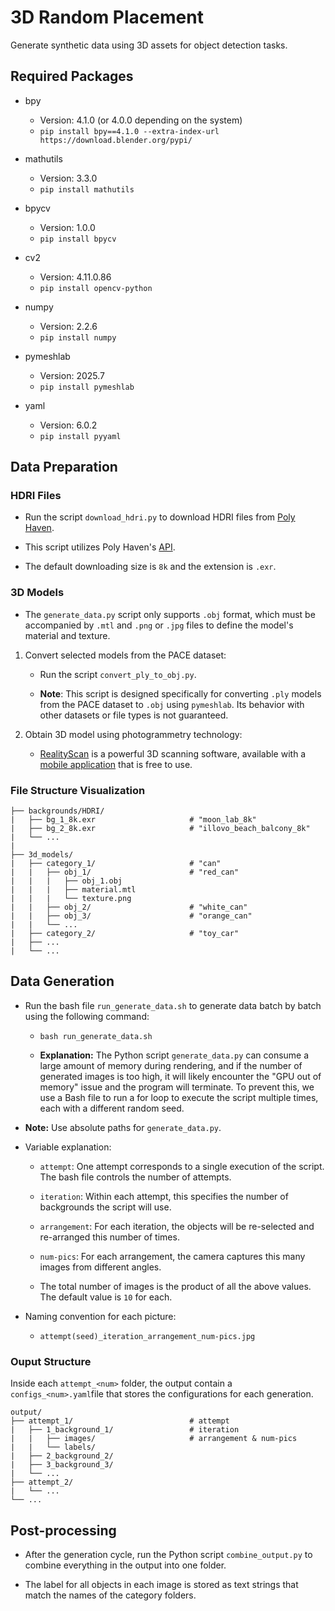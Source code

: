 # 3D Random Placement

Generate synthetic data using 3D assets for object detection tasks.

## Required Packages

- bpy
    - Version: 4.1.0 (or 4.0.0 depending on the system)
    - ```pip install bpy==4.1.0 --extra-index-url https://download.blender.org/pypi/```

- mathutils
    - Version: 3.3.0
    - ```pip install mathutils```

- bpycv
    - Version: 1.0.0
    - ```pip install bpycv```
    
- cv2
    - Version: 4.11.0.86
    - ```pip install opencv-python```

- numpy
    - Version: 2.2.6
    - ```pip install numpy```

- pymeshlab
    - Version: 2025.7
    - ```pip install pymeshlab```

- yaml
    - Version: 6.0.2
    - ```pip install pyyaml```



## Data Preparation

### HDRI Files

- Run the script ```download_hdri.py``` to download HDRI files from [Poly Haven](https://polyhaven.com/hdris).

- This script utilizes Poly Haven's [API](https://redocly.github.io/redoc/?url=https://api.polyhaven.com/api-docs/swagger.json&nocors).

- The default downloading size is ```8k``` and the extension is ```.exr```.

### 3D Models

- The ```generate_data.py``` script only supports ```.obj``` format, which must be accompanied by ```.mtl``` and ```.png``` or ```.jpg``` files to define the model's material and texture.

1. Convert selected models from the PACE dataset:

    - Run the script ```convert_ply_to_obj.py```.

    - **Note**: This script is designed specifically for converting ```.ply``` models from the PACE dataset to ```.obj``` using ```pymeshlab```. Its behavior with other datasets or file types is not guaranteed.

2. Obtain 3D model using photogrammetry technology:

    - [RealityScan](https://www.realityscan.com/en-US) is a powerful 3D scanning software, available with a [mobile application](https://apps.apple.com/us/app/realityscan-mobile/id1584832280) that is free to use.

### File Structure Visualization

```                           
├── backgrounds/HDRI/                    
|   ├── bg_1_8k.exr                     # "moon_lab_8k"
|   ├── bg_2_8k.exr                     # "illovo_beach_balcony_8k"
|   └── ...
|
├── 3d_models/
|   ├── category_1/                     # "can"
|   |   ├── obj_1/                      # "red_can"
|   |   |   ├── obj_1.obj
|   |   |   ├── material.mtl
|   |   |   └── texture.png
|   |   ├── obj_2/                      # "white_can"
|   |   ├── obj_3/                      # "orange_can"
|   |   └── ...
|   ├── category_2/                     # "toy_car"
|   ├── ...
|   └── ...
```



## Data Generation

- Run the bash file ```run_generate_data.sh``` to generate data batch by batch using the following command:

    - ```bash run_generate_data.sh```

    - **Explanation:** The Python script ```generate_data.py``` can consume a large amount of memory during rendering, and if the number of generated images is too high, it will likely encounter the "GPU out of memory" issue and the program will terminate. To prevent this, we use a Bash file to run a for loop to execute the script multiple times, each with a different random seed.

- **Note:** Use absolute paths for ```generate_data.py```.

- Variable explanation:

    - ```attempt```: One attempt corresponds to a single execution of the script. The bash file controls the number of attempts.
    
    - ```iteration```: Within each attempt, this specifies the number of backgrounds the script will use.
    
    - ```arrangement```: For each iteration, the objects will be re-selected and re-arranged this number of times.
    
    - ```num-pics```: For each arrangement, the camera captures this many images from different angles.

    - The total number of images is the product of all the above values. The default value is ```10``` for each.
    
- Naming convention for each picture:  

    - ```attempt(seed)_iteration_arrangement_num-pics.jpg```

### Ouput Structure

Inside each ```attempt_<num>``` folder, the output contain a  ```configs_<num>.yaml```file that stores the configurations for each generation.

```
output/
├── attempt_1/                          # attempt
|   ├── 1_background_1/                 # iteration
|   |   ├── images/                     # arrangement & num-pics
|   |   └── labels/
|   ├── 2_background_2/
|   ├── 3_background_3/
|   └── ...
├── attempt_2/
|   └── ...
└── ... 
```

## Post-processing

- After the generation cycle, run the Python script ```combine_output.py``` to combine everything in the output into one folder.

- The label for all objects in each image is stored as text strings that match the names of the category folders.